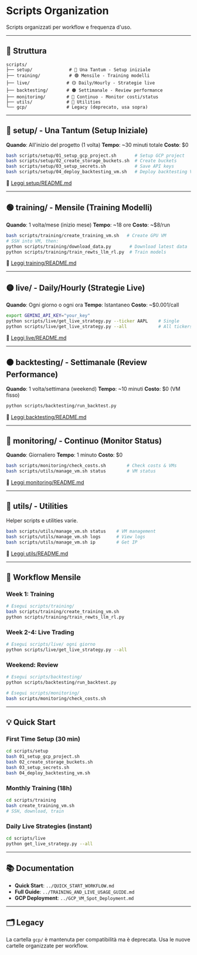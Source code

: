 # Scripts Organization

Scripts organizzati per workflow e frequenza d'uso.

---

## 📁 Struttura

```
scripts/
├── setup/              # 🔵 Una Tantum - Setup iniziale
├── training/           # 🟢 Mensile - Training modelli
├── live/              # 🟡 Daily/Hourly - Strategie live
├── backtesting/       # 🟠 Settimanale - Review performance
├── monitoring/        # 🔴 Continuo - Monitor costi/status
├── utils/             # 🔧 Utilities
└── gcp/               # Legacy (deprecato, usa sopra)
```

---

## 🔵 setup/ - Una Tantum (Setup Iniziale)

**Quando**: All'inizio del progetto (1 volta)
**Tempo**: ~30 minuti totale
**Costo**: $0

```bash
bash scripts/setup/01_setup_gcp_project.sh       # Setup GCP project
bash scripts/setup/02_create_storage_buckets.sh  # Create buckets
bash scripts/setup/03_setup_secrets.sh           # Save API keys
bash scripts/setup/04_deploy_backtesting_vm.sh   # Deploy backtesting VM
```

📖 [Leggi setup/README.md](setup/README.md)

---

## 🟢 training/ - Mensile (Training Modelli)

**Quando**: 1 volta/mese (inizio mese)
**Tempo**: ~18 ore
**Costo**: ~$8/run

```bash
bash scripts/training/create_training_vm.sh   # Create GPU VM
# SSH into VM, then:
python scripts/training/download_data.py       # Download latest data
python scripts/training/train_rewts_llm_rl.py  # Train models
```

📖 [Leggi training/README.md](training/README.md)

---

## 🟡 live/ - Daily/Hourly (Strategie Live)

**Quando**: Ogni giorno o ogni ora
**Tempo**: Istantaneo
**Costo**: ~$0.001/call

```bash
export GEMINI_API_KEY="your_key"
python scripts/live/get_live_strategy.py --ticker AAPL    # Single
python scripts/live/get_live_strategy.py --all            # All tickers
```

📖 [Leggi live/README.md](live/README.md)

---

## 🟠 backtesting/ - Settimanale (Review Performance)

**Quando**: 1 volta/settimana (weekend)
**Tempo**: ~10 minuti
**Costo**: $0 (VM fisso)

```bash
python scripts/backtesting/run_backtest.py
```

📖 [Leggi backtesting/README.md](backtesting/README.md)

---

## 🔴 monitoring/ - Continuo (Monitor Status)

**Quando**: Giornaliero
**Tempo**: 1 minuto
**Costo**: $0

```bash
bash scripts/monitoring/check_costs.sh        # Check costs & VMs
bash scripts/utils/manage_vm.sh status        # VM status
```

📖 [Leggi monitoring/README.md](monitoring/README.md)

---

## 🔧 utils/ - Utilities

Helper scripts e utilities varie.

```bash
bash scripts/utils/manage_vm.sh status    # VM management
bash scripts/utils/manage_vm.sh logs      # View logs
bash scripts/utils/manage_vm.sh ip        # Get IP
```

📖 [Leggi utils/README.md](utils/README.md)

---

## 📅 Workflow Mensile

### Week 1: Training
```bash
# Esegui scripts/training/
bash scripts/training/create_training_vm.sh
python scripts/training/train_rewts_llm_rl.py
```

### Week 2-4: Live Trading
```bash
# Esegui scripts/live/ ogni giorno
python scripts/live/get_live_strategy.py --all
```

### Weekend: Review
```bash
# Esegui scripts/backtesting/
python scripts/backtesting/run_backtest.py

# Esegui scripts/monitoring/
bash scripts/monitoring/check_costs.sh
```

---

## 💡 Quick Start

### First Time Setup (30 min)
```bash
cd scripts/setup
bash 01_setup_gcp_project.sh
bash 02_create_storage_buckets.sh
bash 03_setup_secrets.sh
bash 04_deploy_backtesting_vm.sh
```

### Monthly Training (18h)
```bash
cd scripts/training
bash create_training_vm.sh
# SSH, download, train
```

### Daily Live Strategies (instant)
```bash
cd scripts/live
python get_live_strategy.py --all
```

---

## 📚 Documentation

- **Quick Start**: `../QUICK_START_WORKFLOW.md`
- **Full Guide**: `../TRAINING_AND_LIVE_USAGE_GUIDE.md`
- **GCP Deployment**: `../GCP_VM_Spot_Deployment.md`

---

## 🗂️ Legacy

La cartella `gcp/` è mantenuta per compatibilità ma è deprecata.
Usa le nuove cartelle organizzate per workflow.
